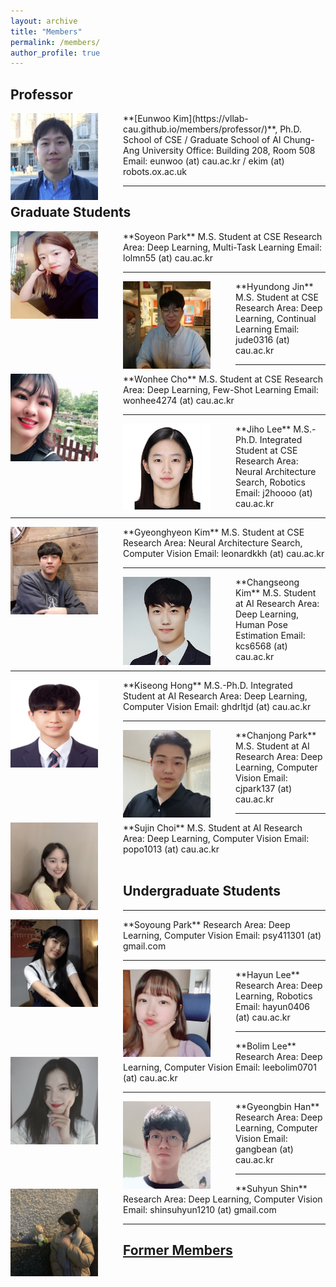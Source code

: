 ```yaml
---
layout: archive
title: "Members"
permalink: /members/
author_profile: true
---
```

## Professor
<img src='/images/IMG_6690_small.jpg' width="140" align="left" style="margin-right:40px">
**[Eunwoo Kim](https://vllab-cau.github.io/members/professor/)**, Ph.D.    
School of CSE / Graduate School of AI       
Chung-Ang University         
Office: Building 208, Room 508   
Email: eunwoo (at) cau.ac.kr / ekim (at) robots.ox.ac.uk   

-----
## Graduate Students
<img src='/images/Soyeon Park.jpg' width="140" align="left" style="margin-right:40px">
**Soyeon Park**      
M.S. Student at CSE     
Research Area: Deep Learning, Multi-Task Learning       
Email: lolmn55 (at) cau.ac.kr    

-----
<img src='/images/Hyundong Jin.jpg' width="140" align="left" style="margin-right:40px">
**Hyundong Jin**    
M.S. Student at CSE      
Research Area: Deep Learning, Continual Learning       
Email: jude0316 (at) cau.ac.kr    

-----
<img src='/images/wonhee300.jpg' width="140" align="left" style="margin-right:40px">
**Wonhee Cho**  
M.S. Student at CSE      
Research Area: Deep Learning, Few-Shot Learning        
Email: wonhee4274 (at) cau.ac.kr 

-----
<img src='/images/Jiho Lee.PNG' width="140" align="left" style="margin-right:40px">
**Jiho Lee**       
M.S.-Ph.D. Integrated Student at CSE      
Research Area: Neural Architecture Search, Robotics                
Email: j2hoooo (at) cau.ac.kr


-----
<img src='/images/Gyeonghyeon Kim.png' width="140" align="left" style="margin-right:40px">
**Gyeonghyeon Kim**      
M.S. Student at CSE       
Research Area: Neural Architecture Search, Computer Vision       
Email: leonardkkh (at) cau.ac.kr


-----
<img src='/images/Changseong Kim.jpg' width="140" align="left" style="margin-right:40px">
**Changseong Kim**      
M.S. Student at AI   
Research Area: Deep Learning, Human Pose Estimation           
Email: kcs6568 (at) cau.ac.kr      


-----
<img src='/images/Kiseong Hong.jpg' width="140" align="left" style="margin-right:40px">
**Kiseong Hong**      
M.S.-Ph.D. Integrated Student at AI   
Research Area: Deep Learning, Computer Vision           
Email: ghdrltjd (at) cau.ac.kr      


-----
<img src='/images/Chanjong Park.jpg' width="140" align="left" style="margin-right:40px">
**Chanjong Park**      
M.S. Student at AI   
Research Area: Deep Learning, Computer Vision           
Email: cjpark137 (at) cau.ac.kr      


-----
<img src='/images/Sujin Choi.jpg' width="140" align="left" style="margin-right:40px">
**Sujin Choi**      
M.S. Student at AI   
Research Area: Deep Learning, Computer Vision           
Email: popo1013 (at) cau.ac.kr      <br><br>




## Undergraduate Students  

-----
<img src='/images/Soyong Park.jpg' width="140" align="left" style="margin-right:40px">      
**Soyoung Park**       
Research Area: Deep Learning, Computer Vision           
Email: psy411301 (at) gmail.com  

-----
<img src='/images/Hayun Lee.jpg' width="140" align="left" style="margin-right:40px">      
**Hayun Lee**       
Research Area: Deep Learning, Robotics           
Email: hayun0406 (at) cau.ac.kr


-----
<img src='/images/Bolim Lee.jpg' width="140" align="left" style="margin-right:40px">      
**Bolim Lee**       
Research Area: Deep Learning, Computer Vision           
Email: leebolim0701 (at) cau.ac.kr  


-----
<img src='/images/Gyeongbin Han.jpg' width="140" align="left" style="margin-right:40px">      
**Gyeongbin Han**       
Research Area: Deep Learning, Computer Vision           
Email: gangbean (at) cau.ac.kr


-----
<img src='/images/Suhyun Shin.jpg' width="140" align="left" style="margin-right:40px">      
**Suhyun Shin**       
Research Area: Deep Learning, Computer Vision           
Email: shinsuhyun1210 (at) gmail.com



------
## [Former Members](https://vllab-cau.github.io/alumni/)

